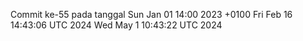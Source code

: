 Commit ke-55 pada tanggal Sun Jan 01 14:00 2023 +0100
Fri Feb 16 14:43:06 UTC 2024
Wed May  1 10:43:22 UTC 2024
